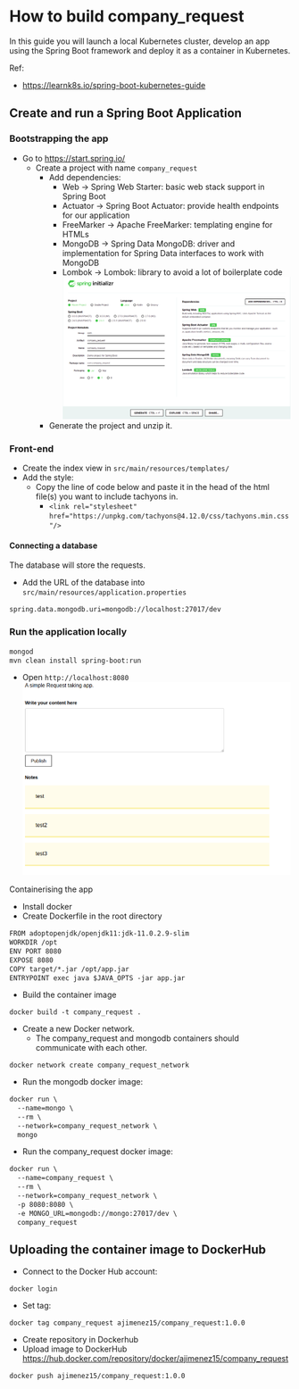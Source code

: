 # How to build company_request

In this guide you will launch a local Kubernetes cluster, develop an app using the Spring Boot framework and deploy it
as a container in Kubernetes.

Ref:
- https://learnk8s.io/spring-boot-kubernetes-guide

## Create and run a Spring Boot Application

### Bootstrapping the app
- Go to https://start.spring.io/
  - Create a project with name `company_request`
    - Add dependencies:
      - Web -> Spring Web Starter: basic web stack support in Spring Boot
      - Actuator -> Spring Boot Actuator: provide health endpoints for our application
      - FreeMarker -> Apache FreeMarker: templating engine for HTMLs
      - MongoDB -> Spring Data MongoDB: driver and implementation for Spring Data interfaces to work with MongoDB
      - Lombok -> Lombok: library to avoid a lot of boilerplate code
    ![img.png](img/spring_initializr.png)
    - Generate the project and unzip it.

### Front-end
- Create the index view in `src/main/resources/templates/`
- Add the style:
  - Copy the line of code below and paste it in the head of the html file(s) you want to include tachyons in.
    - `<link rel="stylesheet" href="https://unpkg.com/tachyons@4.12.0/css/tachyons.min.css"/>`

#### Connecting a database
The database will store the requests.

- Add the URL of the database into `src/main/resources/application.properties`
```
spring.data.mongodb.uri=mongodb://localhost:27017/dev
```

### Run the application locally
```shell
mongod
mvn clean install spring-boot:run
```
- Open `http://localhost:8080`
![img.png](img/web_view.png)

Containerising the app
- Install docker
- Create Dockerfile in the root directory
```shell
FROM adoptopenjdk/openjdk11:jdk-11.0.2.9-slim
WORKDIR /opt
ENV PORT 8080
EXPOSE 8080
COPY target/*.jar /opt/app.jar
ENTRYPOINT exec java $JAVA_OPTS -jar app.jar
```
- Build the container image
```shell
docker build -t company_request .
```
- Create a new Docker network.
  - The company_request and mongodb containers should communicate with each other.
```shell
docker network create company_request_network
```
- Run the mongodb docker image:
```shell
docker run \
  --name=mongo \
  --rm \
  --network=company_request_network \
  mongo
```
- Run the company_request docker image:
```shell
docker run \
  --name=company_request \
  --rm \
  --network=company_request_network \
  -p 8080:8080 \
  -e MONGO_URL=mongodb://mongo:27017/dev \
  company_request
```

## Uploading the container image to DockerHub
- Connect to the Docker Hub account:
```shell
docker login
```
- Set tag:
```shell
docker tag company_request ajimenez15/company_request:1.0.0
```
- Create repository in Dockerhub
- Upload image to DockerHub https://hub.docker.com/repository/docker/ajimenez15/company_request
```shell
docker push ajimenez15/company_request:1.0.0
```